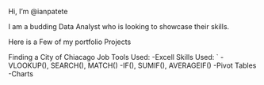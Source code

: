 Hi, I’m @ianpatete

I am a budding Data Analyst who is looking to showcase their skills.

Here is a Few of my portfolio Projects 

Finding a City of Chiacago Job
  Tools Used:
   -Excell
      Skills Used:
`      -VLOOKUP(), SEARCH(), MATCH() 
       -IF(), SUMIF(), AVERAGEIF()
       -Pivot Tables
       -Charts





<!---
ianpatete/ianpatete is a ✨ special ✨ repository because its `README.md` (this file) appears on your GitHub profile.
You can click the Preview link to take a look at your changes.
--->
